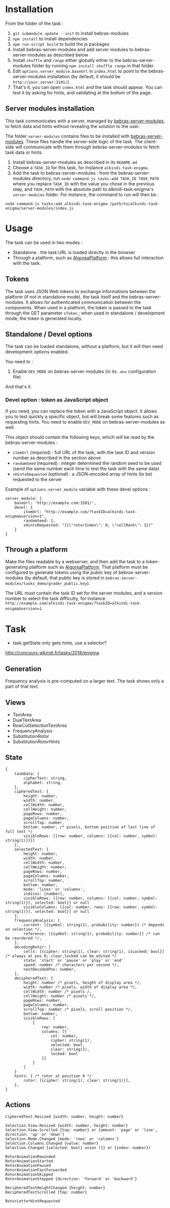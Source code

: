 # Installation

From the folder of the task :

1. `git submodule update --init` to install bebras-modules
2. `npm install` to install dependencies
3. `npm run-script build` to build the js packages
4. Install bebras-server-modules and add server modules to bebras-server-modules as described below
5. Install `shuffle` and `range` either globally either to the bebras-server-modules folder by running `npm install shuffle range` in that folder.
6. Edit `options.server_module.baseUrl` in `index.html` to point to the bebras-server-modules installation (by default, it should be `http://your.server:3101/`).
7. That's it, you can open `index.html` and the task should appear. You can test it by asking for hints, and validating at the bottom of the page.

## Server modules installation

This task communicates with a server, managed by [bebras-server-modules](https://github.com/France-ioi/bebras-server-modules), to fetch data and hints without revealing the solution to the user.

The folder `server-modules` contains files to be installed with [bebras-server-modules](https://github.com/France-ioi/bebras-server-modules). These files handle the server-side logic of the task. The client-side will communicate with them through bebras-server-modules to fetch task data or hints.

1. Install bebras-server-modules as described in its `README.md`
2. Choose a `TASK_ID` for this task, for instance `alkindi-task-enigma`.
3. Add the task to bebras-server-modules : from the bebras-server-modules directory, run `node command.js tasks:add TASK_ID TASK_PATH` where you replace `TASK_ID` with the value you chose in the previous step, and `TASK_PATH` with the absolute path to alkindi-task-enigma's `server-modules` folder. For instance, the command to run will then be : 
```
node command.js tasks:add alkindi-task-enigma /path/to/alkindi-task-enigma/server-modules/index.js
```

# Usage

The task can be used in two modes :

* Standalone : the task URL is loaded directly in the browser
* Through a platform, such as [AlgoreaPlatform](https://github.com/France-ioi/AlgoreaPlatform) : this allows full interaction with the task.

## Tokens

The task uses JSON Web tokens to exchange informations between the platform (if not in standalone mode), the task itself and the bebras-server-modules. It allows for authenticated communication between the components. When used in a platform, the token is passed to the task through the GET parameter `sToken` ; when used in standalone / development mode, the token is generated locally.

## Standalone / Devel options

The task can be loaded standalone, without a platform, but it will then need development options enabled.

You need to :

1. Enable `DEV_MODE` on bebras-server-modules (in its `.env` configuration file)

And that's it.

### Devel option : token as JavaScript object

If you need, you can replace the token with a JavaScript object. It allows you to test quickly a specific object, but will break some features such as requesting hints. You need to enable `DEV_MODE` on bebras-server-modules as well.

This object should contain the following keys, which will be read by the bebras-server-modules :
* `itemUrl` (required) : full URL of the task, with the task ID and version number as described in the section above
* `randomSeed` (required) : integer determined the random seed to be used (send the same number each time to test the task with the same data)
* `sHintsRequested` (optional) : a JSON-encoded array of hints (to be) requested to the server

Example of `options.server_module` variable with these devel options :
```
server_module: {
    baseUrl: 'http://example.com:3101/',
    devel: {
        itemUrl: "http://example.com/?taskID=alkindi-task-enigma&version=1",
        randomSeed: 1,
        sHintsRequested: "[{\"rotorIndex\": 0, \"cellRank\": 1}]"
    }
}
```

## Through a platform

Make the files readable by a webserver, and then add the task to a token-generating platform such as [AlgoreaPlatform](https://github.com/France-ioi/AlgoreaPlatform). That platform must be configured to generate tokens using the public key of bebras-server-modules (by default, that public key is stored in `bebras-server-modules/tasks_demo/grader_public.key`).

The URL must contain the task ID set for the server modules, and a version number to select the task difficulty, for instance `http://example.com/alkindi-task-enigma/?taskID=alkindi-task-enigma&version=1`.


# Task

- task.getState only gets hints, use a selector?

http://concours-alkindi.fr/tasks/2018/enigma

## Generation

Frequency analysis is pre-computed on a larger text.
The task shows only a part of that text.



## Views

- TextArea
- DualTextArea
- RowColSelectionTextArea
- FrequencyAnalysis
- SubstitutionRotor
- SubstitutionRotorHints

## State

    {
        taskData: {
            cipherText: string,
            alphabet: string,
        },
        cipheredText: {
            height: number,
            width: number,
            cellWidth: number,
            cellHeight: number,
            pageRows: number,
            pageColumns: number,
            scrollTop: number,
            bottom: number, /* pixels, bottom position of last line of full text */
            visibleRows: [{row: number, columns: [{col: number, symbol: string(1)}]}]
        },
        selectedText: {
            height: number,
            width: number,
            cellWidth: number,
            cellHeight: number,
            pageRows: number,
            pageColumns: number,
            scrollTop: number,
            bottom: number,
            mode: 'lines' or 'columns',
            indices: [number],
            visibleRows: [{row: number, columns: [{col: number, symbol: string(1)}], selected: bool}] or null
            visibleColumns: [{col: number, rows: [{row: number, symbol: string(1)}], selected: bool}] or null
        },
        frequencyAnalysis: {
            current: [{symbol: string(1), probability: number}] /* depends on selection */,
            reference: [{symbol: string(1), probability: number}] /* can be reordered */,
        },
        decodingRotor: [
            cells: [{cipher: string(1), clear: string(1), isLocked: bool}] /* always at pos 0; clear,locked can be edited */
            state: 'start' or 'pause' or 'play' or 'end'
            speed: number /* characters per second */,
            nextDecodedPos: number,
        },
        decipheredText: {
            height: number /* pixels, height of display area */,
            width: number /* pixels, width of display area */,
            cellWidth: number /* pixels /,
            cellHeight: number /* pixels */,
            pageRows: number,
            pageColumns: number,
            scrollTop: number /* pixels, scroll position */,
            bottom: number,
            visibleRows: [
                {
                    row: number,
                    columns: [{
                        col: number,
                        cipher: string(1),
                        selected: bool,
                        clear: string(1),
                        locked: bool
                    }]
                }
            ]
        }
        hints: { /* rotor at position 0 */
            rotor: [{cipher: string(1), clear: string(1)}],
        },
    }

## Actions

    CipheredText.Resized {width: number, height: number}

    Selection.View.Resized {width: number, height: number}
    Selection.View.Scrolled {top: number} or {amount: 'page' or 'line', direction: 'up' or 'down'}
    Selection.Mode.Changed {mode: 'rows' or 'columns'}
    Selection.Columns.Changed {value: number}
    Selection.Changed {selected: bool} union ({} or {index: number})

    RotorAnimationRewinded
    RotorAnimationStarted
    RotorAnimationPaused
    RotorAnimationFastForwarded
    RotorAnimationSkipped
    RotorAnimationStepped {direction: 'forward' or 'backward'}

    DecipheredTextHeightChanged {height: number}
    DecipheredTextScrolled {top: number}

    RotorLetterHintRequested




